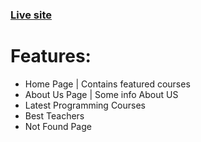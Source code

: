 ### [Live site](https://knowledge-edu.netlify.app/)

# Features:
* Home Page | Contains featured courses
* About Us Page | Some info About US
* Latest Programming Courses
* Best Teachers
* Not Found Page